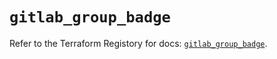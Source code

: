 # `gitlab_group_badge`

Refer to the Terraform Registory for docs: [`gitlab_group_badge`](https://www.terraform.io/docs/providers/gitlab/r/group_badge).
